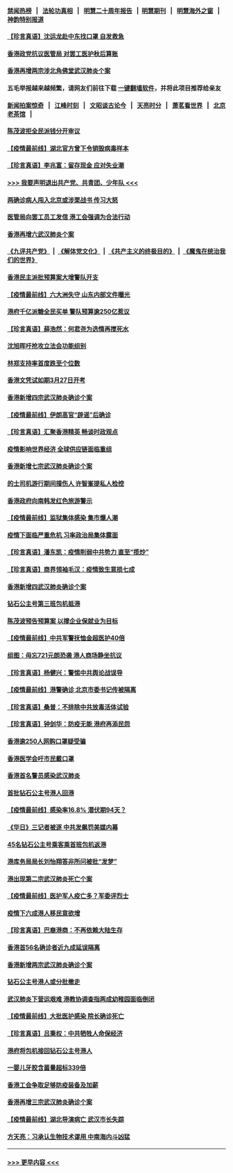 #### [禁闻热榜](热点新闻.md?=0)  &nbsp;&nbsp;|&nbsp;&nbsp; [法轮功真相](https://github.com/gfw-breaker/truth/blob/master/README.md?=0) &nbsp;&nbsp;|&nbsp;&nbsp; [明慧二十周年报告](https://github.com/gfw-breaker/mh-reports/blob/master/README.md?=0) &nbsp;&nbsp;|&nbsp;&nbsp;[明慧期刊](https://github.com/gfw-breaker/mh-qikan) &nbsp;&nbsp;|&nbsp;&nbsp; [明慧海外之窗](https://github.com/gfw-breaker/mh-news/blob/master/README.md?=0) &nbsp;&nbsp;|&nbsp;&nbsp; [神韵特别报道](https://github.com/gfw-breaker/mh-news/blob/master/shenyun.md?=0)
#### [【珍言真语】沈运龙赴中东找口罩 自发救急](../pages/nsc415/n11903291.md?t=02290402) 
#### [香港政党抗议医管局 对罢工医护秋后算账](../pages/nsc415/n11901746.md?t=02290402) 
#### [香港再增两宗涉北角佛堂武汉肺炎个案](../pages/nsc415/n11901737.md?t=02290402) 
#### 五毛举报越来越频繁，请网友们前往下载 [一键翻墙软件](https://github.com/gfw-breaker/ssr-accounts)，并将此项目推荐给亲友
#### [新闻拍案惊奇](https://github.com/gfw-breaker/banned-news/blob/master/pages/link4.md) &nbsp;&nbsp;|&nbsp;&nbsp; [江峰时刻](https://github.com/gfw-breaker/banned-news/blob/master/pages/link4.md) &nbsp;&nbsp;|&nbsp;&nbsp; [文昭谈古论今](https://github.com/gfw-breaker/banned-news/blob/master/pages/link4.md) &nbsp;&nbsp;|&nbsp;&nbsp; [天亮时分](https://github.com/gfw-breaker/banned-news/blob/master/pages/link4.md) &nbsp;&nbsp;|&nbsp;&nbsp; [萧茗看世界](https://github.com/gfw-breaker/banned-news/blob/master/pages/link4.md) &nbsp;&nbsp;|&nbsp;&nbsp; [北京老茶馆](https://github.com/gfw-breaker/banned-news/blob/master/pages/link4.md) &nbsp;&nbsp;|&nbsp;&nbsp; 
#### [陈茂波拒全民派钱分开审议](../pages/nsc415/n11901672.md?t=02290402) 
#### [【疫情最前线】湖北官方曾下令销毁病毒样本](../pages/nsc415/n11901518.md?t=02290402) 
#### [【珍言真语】李兆富：留存现金 应对失业潮](../pages/nsc415/n11901448.md?t=02290402) 
#### [>>> 我要声明退出共产党、共青团、少年队 <<<](https://github.com/begood0513/goodnews/blob/master/quit/letter.md) 
#### [两确诊病人闯入北京或涉栗战书 传习大怒](../pages/nsc415/n11901180.md?t=02290402) 
#### [医管局向罢工员工发信 港工会强调为合法行动](../pages/nsc415/n11898870.md?t=02290402) 
#### [香港再增六武汉肺炎个案](../pages/nsc415/n11898843.md?t=02290402) 
#### [《九评共产党》](https://github.com/begood0513/9ping.md/blob/master/README.md) &nbsp;|&nbsp; [《解体党文化》](../../../../jtdwh.md/blob/master/README.md)  &nbsp;|&nbsp; [《共产主义的终极目的》](../../../../gczydzjmd.md/blob/master/README.md) &nbsp;|&nbsp; [《魔鬼在统治我们的世界》](../../../../mgztzwmdsj.md/blob/master/README.md) 
#### [香港民主派批预算案大增警队开支](../pages/nsc415/n11898813.md?t=02290402) 
#### [【疫情最前线】六大洲失守 山东内部文件曝光](../pages/nsc415/n11898455.md?t=02290402) 
#### [港府千亿派糖全民买单 警队预算逾250亿惹议](../pages/nsc415/n11898608.md?t=02290402) 
#### [【珍言真语】薛浩然：何君尧为选情再搅死水](../pages/nsc415/n11898269.md?t=02290402) 
#### [沈旭晖吁抢攻立法会功能组别](../pages/nsc415/n11896084.md?t=02290402) 
#### [林郑支持率首度跌至个位数](../pages/nsc415/n11896058.md?t=02290402) 
#### [香港文凭试如期3月27日开考](../pages/nsc415/n11896055.md?t=02290402) 
#### [香港新增四宗武汉肺炎确诊个案](../pages/nsc415/n11896040.md?t=02290402) 
#### [【疫情最前线】伊朗高官“辟谣”后确诊](../pages/nsc415/n11895902.md?t=02290402) 
#### [【珍言真语】汇聚香港精英 畅谈时政观点](../pages/nsc415/n11895733.md?t=02290402) 
#### [疫情影响世界经济 全球供应链面临重组](../pages/nsc415/n11895634.md?t=02290402) 
#### [香港新增七宗武汉肺炎确诊个案](../pages/nsc415/n11893498.md?t=02290402) 
#### [的士司机游行期间撞伤人 许智峯提私人检控](../pages/nsc415/n11893483.md?t=02290402) 
#### [香港政府向南韩发红色旅游警示](../pages/nsc415/n11893398.md?t=02290402) 
#### [【疫情最前线】监狱集体感染 集市爆人潮](../pages/nsc415/n11893181.md?t=02290402) 
#### [疫情下面临严重危机  习率政治局集体露面](../pages/nsc415/n11893305.md?t=02290402) 
#### [【珍言真语】潘东凯：疫情削弱中共势力 直至“揽炒”](../pages/nsc415/n11892866.md?t=02290402) 
#### [【珍言真语】商界领袖毛汉：疫情致生意损七成](../pages/nsc415/n11890348.md?t=02290402) 
#### [香港新增四武汉肺炎确诊个案](../pages/nsc415/n11890610.md?t=02290402) 
#### [钻石公主号第三班包机抵港](../pages/nsc415/n11890645.md?t=02290402) 
#### [陈茂波预告预算案 以撑企业保就业为目标](../pages/nsc415/n11890574.md?t=02290402) 
#### [【疫情最前线】中共军警抚恤金超医护40倍](../pages/nsc415/n11890458.md?t=02290402) 
#### [组图：毋忘721元朗恐袭 港人商场静坐抗议](../pages/nsc415/n11876882.md?t=02290402) 
#### [【珍言真语】杨健兴：警惕中共舆论战误导](../pages/nsc415/n11888131.md?t=02290402) 
#### [【疫情最前线】港警确诊 北京市委书记传被隔离](../pages/nsc415/n11886872.md?t=02290402) 
#### [【珍言真语】桑普：不排除中共放毒活体试验](../pages/nsc415/n11886832.md?t=02290402) 
#### [【珍言真语】钟剑华：防疫无能 港府再添民怨](../pages/nsc415/n11884504.md?t=02290402) 
#### [香港逾250人网购口罩疑受骗](../pages/nsc415/n11884388.md?t=02290402) 
#### [香港医学会吁市民戴口罩](../pages/nsc415/n11884367.md?t=02290402) 
#### [香港首名警员感染武汉肺炎](../pages/nsc415/n11884357.md?t=02290402) 
#### [首批钻石公主号港人回港](../pages/nsc415/n11884333.md?t=02290402) 
#### [【疫情最前线】感染率16.8% 潜伏期94天？](../pages/nsc415/n11884256.md?t=02290402) 
#### [《华日》三记者被逐 中共发飙罚美媒内幕](../pages/nsc415/n11884184.md?t=02290402) 
#### [45名钻石公主号乘客乘首班包机返港](../pages/nsc415/n11881770.md?t=02290402) 
#### [港库务局局长刘怡翔答非所问被批“发梦”](../pages/nsc415/n11881752.md?t=02290402) 
#### [港出现第二宗武汉肺炎死亡个案](../pages/nsc415/n11881736.md?t=02290402) 
#### [【疫情最前线】医护军人疫亡多？军委评烈士](../pages/nsc415/n11881655.md?t=02290402) 
#### [疫情下六成港人移民意欲增](../pages/nsc415/n11881699.md?t=02290402) 
#### [【珍言真语】巴裔港商：不再依赖大陆生存](../pages/nsc415/n11881126.md?t=02290402) 
#### [香港首56名确诊者近九成延误隔离](../pages/nsc415/n11879079.md?t=02290402) 
#### [香港新增两宗武汉肺炎确诊个案](../pages/nsc415/n11879064.md?t=02290402) 
#### [钻石公主号港人或分批撤走](../pages/nsc415/n11879029.md?t=02290402) 
#### [武汉肺炎下营运艰难 港教协调查指两成幼稚园面临倒闭](../pages/nsc415/n11878989.md?t=02290402) 
#### [【疫情最前线】大批医护感染 院长确诊死亡](../pages/nsc415/n11878595.md?t=02290402) 
#### [【珍言真语】吕秉权：中共牺牲人命保经济](../pages/nsc415/n11878390.md?t=02290402) 
#### [港府将包机接回钻石公主号港人](../pages/nsc415/n11876352.md?t=02290402) 
#### [一婴儿牙胶含菌量超标339倍](../pages/nsc415/n11876336.md?t=02290402) 
#### [香港工会争取足够防疫装备及加薪](../pages/nsc415/n11876313.md?t=02290402) 
#### [香港再增三宗武汉肺炎确诊个案](../pages/nsc415/n11876297.md?t=02290402) 
#### [【疫情最前线】湖北导演病亡 武汉市长失踪](../pages/nsc415/n11876272.md?t=02290402) 
#### [方天亮：习承认生物技术谬用 中南海内斗凶猛](../pages/nsc415/n11873679.md?t=02290402) 

----
#### [ >>> 更早内容 <<< ](../indexes/nsc415-earlier.md)
